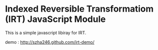 # Indexed Reversible Transformatiom (IRT) JavaScript Module

This is a simple javascript libiray for IRT.

demo : http://szha246.github.com/irt-demo/
